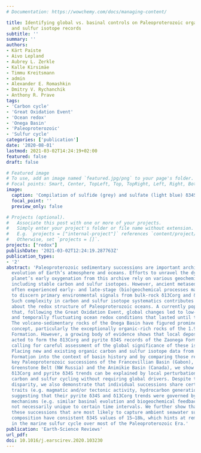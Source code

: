 ```yaml
---
# Documentation: https://wowchemy.com/docs/managing-content/

title: Identifying global vs. basinal controls on Paleoproterozoic organic carbon
  and sulfur isotope records
subtitle: ''
summary: ''
authors:
- Kärt Paiste
- Aivo Lepland
- Aubrey L. Zerkle
- Kalle Kirsimäe
- Timmu Kreitsmann
- admin
- Alexander E. Romashkin
- Dmitry V. Rychanchik
- Anthony R. Prave
tags:
- 'Carbon cycle'
- 'Great Oxidation Event'
- 'Ocean redox'
- 'Onega Basin'
- 'Paleoproterozoic'
- 'Sulfur cycle'
categories: ['publication']
date: '2020-08-01'
lastmod: 2021-03-02T14:24:19+02:00
featured: false
draft: false

# Featured image
# To use, add an image named `featured.jpg/png` to your page's folder.
# Focal points: Smart, Center, TopLeft, Top, TopRight, Left, Right, BottomLeft, Bottom, BottomRight.
image:
  caption: 'Compilation of sulfide (grey) and sulfate (light blue) δ34S data through time with expanded trends shown for stratigraphic pyrite δ34S profiles from the Francevillian, Onega, Pechenga and Animikie successions.'
  focal_point: ''
  preview_only: false

# Projects (optional).
#   Associate this post with one or more of your projects.
#   Simply enter your project's folder or file name without extension.
#   E.g. `projects = ["internal-project"]` references `content/project/deep-learning/index.md`.
#   Otherwise, set `projects = []`.
projects: ["redox"]
publishDate: '2021-03-02T12:24:19.287763Z'
publication_types:
- '2'
abstract: 'Paleoproterozoic sedimentary successions are important archives of the redox
  evolution of Earth’s atmosphere and oceans. Efforts to unravel the dynamics of our
  planet’s early oxygenation from this archive rely on various geochemical proxies,
  including stable carbon and sulfur isotopes. However, ancient metasedimentary rocks
  often experienced early- and late-stage (bio)geochemical processes making it difficult
  to discern primary environmental signals from bulk-rock δ13Corg and δ34S values.
  Such complexity in carbon and sulfur isotope systematics contributes to uncertainty
  about the redox structure of Paleoproterozoic oceans. A currently popular idea is
  that, following the Great Oxidation Event, global changes led to low-oxygen environments
  and temporally fluctuating ocean redox conditions that lasted until the Neoproterozoic.
  The volcano-sedimentary rocks of the Onega Basin have figured prominently in this
  concept, particularly the exceptionally organic-rich rocks of the 1.98 Ga Zaonega
  Formation. However, a growing body of evidence shows that local depositional processes
  acted to form the δ13Corg and pyrite δ34S records of the Zaonega Formation, thus
  calling for careful assessment of the global significance of these isotope records.
  Placing new and existing organic carbon and sulfur isotope data from the Zaonega
  Formation into the context of basin history and by comparing those results with
  key Paleoproterozoic successions of the Francevillian Basin (Gabon), the Pechenga
  Greenstone Belt (NW Russia) and the Animikie Basin (Canada), we show that the stratigraphic
  δ13Corg and pyrite δ34S trends can be explained by local perturbations in biogeochemical
  carbon and sulfur cycling without requiring global drivers. Despite their temporal
  disparity, we also demonstrate that individual successions share certain geological
  traits (e.g. magmatic and/or tectonic activity, hydrocarbon generation, basin restriction)
  suggesting that their pyrite δ34S and δ13Corg trends were governed by common underlying
  mechanisms (e.g. similar basinal evolution and biogeochemical feedbacks) and are
  not necessarily unique to certain time intervals. We further show that pyrites in
  these successions that are most likely to capture ambient seawater sulfate isotopic
  composition have consistent δ34S values of 15–18‰, which hints at remarkable stability
  in the marine sulfur cycle over most of the Paleoproterozoic Era.'
publication: 'Earth-Science Reviews'
url_pdf:
doi: 10.1016/j.earscirev.2020.103230
---
```

